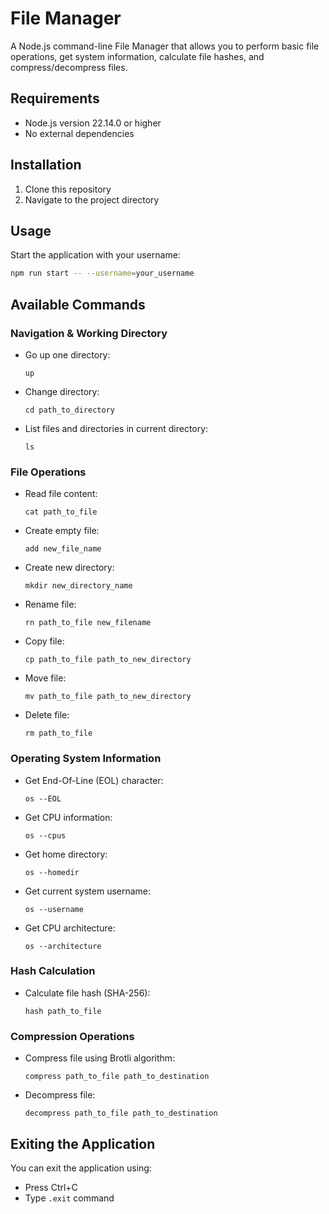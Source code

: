 # File Manager

A Node.js command-line File Manager that allows you to perform basic file operations, get system information, calculate file hashes, and compress/decompress files.

## Requirements

- Node.js version 22.14.0 or higher
- No external dependencies

## Installation

1. Clone this repository
2. Navigate to the project directory

## Usage

Start the application with your username:

```bash
npm run start -- --username=your_username
```

## Available Commands

### Navigation & Working Directory

- Go up one directory:
  ```
  up
  ```

- Change directory:
  ```
  cd path_to_directory
  ```

- List files and directories in current directory:
  ```
  ls
  ```

### File Operations

- Read file content:
  ```
  cat path_to_file
  ```

- Create empty file:
  ```
  add new_file_name
  ```

- Create new directory:
  ```
  mkdir new_directory_name
  ```

- Rename file:
  ```
  rn path_to_file new_filename
  ```

- Copy file:
  ```
  cp path_to_file path_to_new_directory
  ```

- Move file:
  ```
  mv path_to_file path_to_new_directory
  ```

- Delete file:
  ```
  rm path_to_file
  ```

### Operating System Information

- Get End-Of-Line (EOL) character:
  ```
  os --EOL
  ```

- Get CPU information:
  ```
  os --cpus
  ```

- Get home directory:
  ```
  os --homedir
  ```

- Get current system username:
  ```
  os --username
  ```

- Get CPU architecture:
  ```
  os --architecture
  ```

### Hash Calculation

- Calculate file hash (SHA-256):
  ```
  hash path_to_file
  ```

### Compression Operations

- Compress file using Brotli algorithm:
  ```
  compress path_to_file path_to_destination
  ```

- Decompress file:
  ```
  decompress path_to_file path_to_destination
  ```

## Exiting the Application

You can exit the application using:

- Press Ctrl+C
- Type `.exit` command
